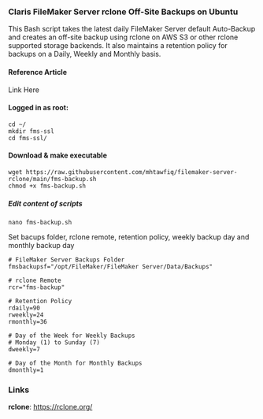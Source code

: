 ### Claris FileMaker Server rclone Off-Site Backups on Ubuntu
This Bash script takes the latest daily FileMaker Server default Auto-Backup and creates an off-site backup using rclone on AWS S3 or other rclone supported storage backends.
It also maintains a retention policy for backups on a Daily, Weekly and Monthly basis.

#### Reference Article
Link Here

#### Logged in as root:
```
cd ~/
mkdir fms-ssl
cd fms-ssl/
```
#### Download & make executable
```
wget https://raw.githubusercontent.com/mhtawfiq/filemaker-server-rclone/main/fms-backup.sh
chmod +x fms-backup.sh
``` 
##### Edit content of scripts
```
nano fms-backup.sh
```
Set bacups folder, rclone remote, retention policy, weekly backup day and monthly backup day
```
# FileMaker Server Backups Folder
fmsbackupsf="/opt/FileMaker/FileMaker Server/Data/Backups"

# rclone Remote
rcr="fms-backup"

# Retention Policy
rdaily=90
rweekly=24
rmonthly=36

# Day of the Week for Weekly Backups
# Monday (1) to Sunday (7)
dweekly=7

# Day of the Month for Monthly Backups
dmonthly=1
```


### Links
**rclone**: https://rclone.org/

